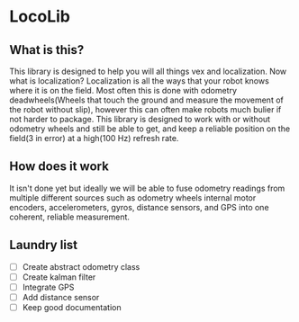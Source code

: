 # LocoLib

## What is this?

This library is designed to help you will all things vex and localization. Now what is localization?
Localization is all the ways that your robot knows where it is on the field. Most often this is done with 
odometry deadwheels(Wheels that touch the ground and measure the movement of the robot without slip), however
this can often make robots much bulier if not harder to package. This library is designed to work with or
without odometry wheels and still be able to get, and keep a reliable position on the field(3 in error) at a
high(100 Hz) refresh rate. 

## How does it work

It isn't done yet but ideally we will be able to fuse odometry readings from multiple different sources such
as odometry wheels internal motor encoders, accelerometers, gyros, distance sensors, and GPS into one coherent,
reliable measurement.

## Laundry list

- [ ] Create abstract odometry class
- [ ] Create kalman filter
- [ ] Integrate GPS
- [ ] Add distance sensor
- [ ] Keep good documentation
